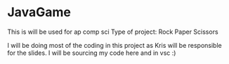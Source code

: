 # JavaGame
 This is will be used for ap comp sci
Type of project: Rock Paper Scissors


I will be doing most of the coding in this project as Kris will be responsible for the slides.
I will be sourcing my code here and in vsc :)
